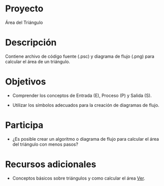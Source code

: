 # Proyecto
Área del Triángulo

# Descripción
Contiene archivo de código fuente (.psc) y diagrama de flujo (.png) para calcular el área de un triángulo. 

# Objetivos
- Comprender los conceptos de Entrada (E), Proceso (P) y Salida (S). 

- Utilizar los símbolos adecuados para la creación de diagramas de flujo.

# Participa
- ¿Es posible crear un algoritmo o diagrama de flujo para calcular el área del triángulo con menos pasos?

# Recursos adicionales
- Conceptos básicos sobre triángulos y como calcular el área [Ver](http://www.ditutor.com/geometria/area_triangulo.html).
